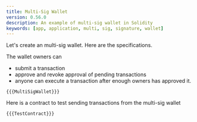```yaml
---
title: Multi-Sig Wallet
version: 0.56.0
description: An example of multi-sig wallet in Solidity
keywords: [app, application, multi, sig, signature, wallet]
---
```


Let's create an multi-sig wallet. Here are the specifications.

The wallet owners can

- submit a transaction
- approve and revoke approval of pending transactions
- anyone can execute a transaction after enough owners has approved it.

```solidity
{{{MultiSigWallet}}}
```

Here is a contract to test sending transactions from the multi-sig wallet

```solidity
{{{TestContract}}}
```
